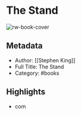 # The Stand

![rw-book-cover](https://is3-ssl.mzstatic.com/image/thumb/Publication114/v4/20/21/64/202164b3-09bf-26f8-0c89-804b70087ef8/9780385528856.d.jpg/1556x2400bb.jpeg)

## Metadata
- Author: [[Stephen King]]
- Full Title: The Stand
- Category: #books

## Highlights
- com
